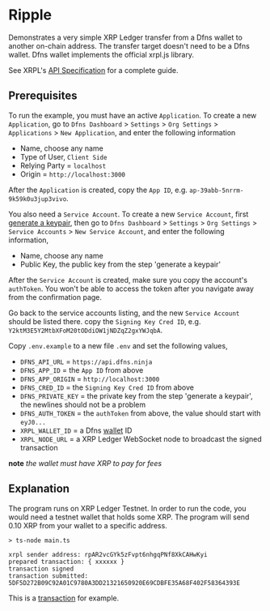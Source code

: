 # Ripple

Demonstrates a very simple XRP Ledger transfer from a Dfns wallet to another on-chain address. The transfer target doesn't need to be a Dfns wallet. Dfns wallet implements the official xrpl.js library.

See XRPL's [API Specification](https://xrpl.org/references.html) for a complete guide.

## Prerequisites

To run the example, you must have an active `Application`. To create a new `Application`, go to `Dfns Dashboard` > `Settings` > `Org Settings` > `Applications` > `New Application`, and enter the following information

- Name, choose any name
- Type of User, `Client Side`
- Relying Party = `localhost`
- Origin = `http://localhost:3000`

After the `Application` is created, copy the `App ID`, e.g. `ap-39abb-5nrrm-9k59k0u3jup3vivo`.

You also need a `Service Account`. To create a new `Service Account`, first [generate a keypair](https://docs.dfns.co/dfns-docs/advanced-topics/authentication/credentials/generate-a-key-pair), then go to `Dfns Dashboard` > `Settings` > `Org Settings` > `Service Accounts` > `New Service Account`, and enter the following information,

- Name, choose any name
- Public Key, the public key from the step 'generate a keypair'

After the `Service Account` is created, make sure you copy the account's `authToken`. You won't be able to access the token after you navigate away from the confirmation page.

Go back to the service accounts listing, and the new `Service Account` should be listed there. copy the `Signing Key Cred ID`, e.g. `Y2ktM3E5Y2MtbXFoM20tODdiOW1jNDZqZ2gxYWJqbA`.

Copy `.env.example` to a new file `.env` and set the following values,

- `DFNS_API_URL` = `https://api.dfns.ninja`
- `DFNS_APP_ID` = the `App ID` from above
- `DFNS_APP_ORIGIN` = `http://localhost:3000`
- `DFNS_CRED_ID` = the `Signing Key Cred ID` from above
- `DFNS_PRIVATE_KEY` = the private key from the step 'generate a keypair', the newlines should not be a problem
- `DFNS_AUTH_TOKEN` = the `authToken` from above, the value should start with `eyJ0...`
- `XRPL_WALLET_ID` = a Dfns [wallet](https://docs.dfns.co/dfns-docs/api-docs/beta-wallets-api-and-nfts/create-wallet) ID
- `XRPL_NODE_URL` = a XRP Ledger WebSocket node to broadcast the signed transaction

**note** _the wallet must have XRP to pay for fees_

## Explanation

The program runs on XRP Ledger Testnet. In order to run the code, you would need a testnet wallet that holds some XRP. The program will send 0.10 XRP from your wallet to a specific address.

```shell
> ts-node main.ts

xrpl sender address: rpAR2vcGYk5zFvpt6nhgqPNf8XkCAHwKyi
prepared transaction: { xxxxxx }
transaction signed
transaction submitted: 5DF5D272B09C92A01C9780A3DD21321650920E69CDBFE35A68F402F58364393E
```

This is a [transaction](https://testnet.xrpl.org/transactions/5DF5D272B09C92A01C9780A3DD21321650920E69CDBFE35A68F402F58364393E) for example.
